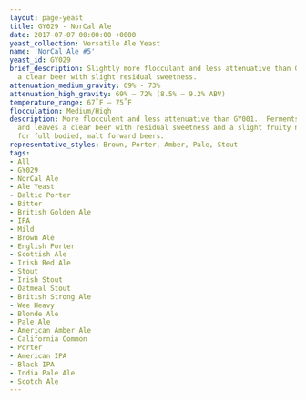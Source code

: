 ```yaml
---
layout: page-yeast
title: GY029 - NorCal Ale
date: 2017-07-07 00:00:00 +0000
yeast_collection: Versatile Ale Yeast
name: 'NorCal Ale #5'
yeast_id: GY029
brief_description: Slightly more flocculant and less attenuative than GY001. Leaves
  a clear beer with slight residual sweetness.
attenuation_medium_gravity: 69% - 73%
attenuation_high_gravity: 69% – 72% (8.5% – 9.2% ABV)
temperature_range: 67˚F – 75˚F
flocculation: Medium/High
description: More flocculent and less attenuative than GY001.  Ferments more slowly
  and leaves a clear beer with residual sweetness and a slight fruity nose.  Excellent
  for full bodied, malt forward beers.
representative_styles: Brown, Porter, Amber, Pale, Stout
tags:
- All
- GY029
- NorCal Ale
- Ale Yeast
- Baltic Porter
- Bitter
- British Golden Ale
- IPA
- Mild
- Brown Ale
- English Porter
- Scottish Ale
- Irish Red Ale
- Stout
- Irish Stout
- Oatmeal Stout
- British Strong Ale
- Wee Heavy
- Blonde Ale
- Pale Ale
- American Amber Ale
- California Common
- Porter
- American IPA
- Black IPA
- India Pale Ale
- Scotch Ale
---
```

